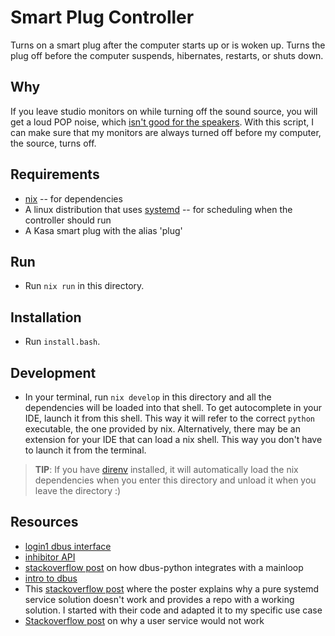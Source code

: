 # Smart Plug Controller

Turns on a smart plug after the computer starts up or is woken up. Turns the plug off before the computer suspends, hibernates, restarts, or shuts down.

## Why

If you leave studio monitors on while turning off the sound source, you will get a loud POP noise, which [isn't good for the speakers](https://www.sweetwater.com/insync/power-power-off-sequence/). With this script, I can make sure that my monitors are always turned off before my computer, the source, turns off.

## Requirements

- [nix](https://nixos.org/) -- for dependencies
- A linux distribution that uses [systemd](https://systemd.io/) -- for scheduling when the controller should run
- A Kasa smart plug with the alias 'plug'

## Run

- Run `nix run` in this directory.

## Installation

- Run `install.bash`.

## Development

- In your terminal, run `nix develop` in this directory and all the dependencies will be loaded into that shell. To get autocomplete in your IDE, launch it from this shell. This way it will refer to the correct `python` executable, the one provided by nix. Alternatively, there may be an extension for your IDE that can load a nix shell. This way you don't have to launch it from the terminal.

> **TIP**: If you have [direnv](https://direnv.net) installed, it will automatically load the nix dependencies when you enter this directory and unload it when you leave the directory :)

## Resources

- [login1 dbus interface](https://www.freedesktop.org/software/systemd/man/org.freedesktop.login1.html)
- [inhibitor API](https://www.freedesktop.org/wiki/Software/systemd/inhibit/)
- [stackoverflow post](https://stackoverflow.com/questions/33428804/role-of-mainloops-event-loops-in-dbus-service) on how dbus-python integrates with a mainloop
- [intro to dbus](https://www.freedesktop.org/wiki/IntroductionToDBus/)
- This [stackoverflow post](https://unix.stackexchange.com/questions/337853/how-can-i-trigger-a-systemd-unit-on-suspend-before-networking-is-shut-down) where the poster explains why a pure systemd service solution doesn't work and provides a repo with a working solution. I started with their code and adapted it to my specific use case
- [Stackoverflow post](https://unix.stackexchange.com/questions/152039/how-to-run-a-user-script-after-systemd-wakeup) on why a user service would not work
